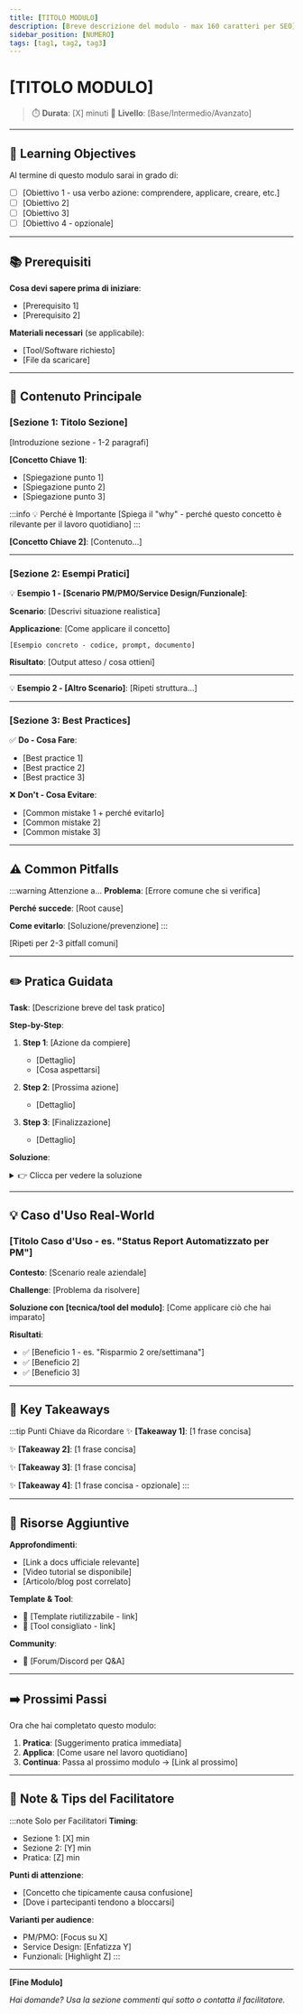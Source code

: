 ```yaml
---
title: [TITOLO MODULO]
description: [Breve descrizione del modulo - max 160 caratteri per SEO]
sidebar_position: [NUMERO]
tags: [tag1, tag2, tag3]
---
```


# [TITOLO MODULO]

> ⏱️ **Durata**: [X] minuti
> 🎯 **Livello**: [Base/Intermedio/Avanzato]

---

## 🎯 Learning Objectives

Al termine di questo modulo sarai in grado di:

- [ ] [Obiettivo 1 - usa verbo azione: comprendere, applicare, creare, etc.]
- [ ] [Obiettivo 2]
- [ ] [Obiettivo 3]
- [ ] [Obiettivo 4 - opzionale]

---

## 📚 Prerequisiti

**Cosa devi sapere prima di iniziare**:
- [Prerequisito 1]
- [Prerequisito 2]

**Materiali necessari** (se applicabile):
- [Tool/Software richiesto]
- [File da scaricare]

---

## 📖 Contenuto Principale

### [Sezione 1: Titolo Sezione]

[Introduzione sezione - 1-2 paragrafi]

**[Concetto Chiave 1]**:
- [Spiegazione punto 1]
- [Spiegazione punto 2]
- [Spiegazione punto 3]

:::info 💡 Perché è Importante
[Spiega il "why" - perché questo concetto è rilevante per il lavoro quotidiano]
:::

**[Concetto Chiave 2]**:
[Contenuto...]

---

### [Sezione 2: Esempi Pratici]

💡 **Esempio 1 - [Scenario PM/PMO/Service Design/Funzionale]**:

**Scenario**:
[Descrivi situazione realistica]

**Applicazione**:
[Come applicare il concetto]

```[linguaggio se codice/prompt]
[Esempio concreto - codice, prompt, documento]
```

**Risultato**:
[Output atteso / cosa ottieni]

---

💡 **Esempio 2 - [Altro Scenario]**:
[Ripeti struttura...]

---

### [Sezione 3: Best Practices]

✅ **Do - Cosa Fare**:
- [Best practice 1]
- [Best practice 2]
- [Best practice 3]

❌ **Don't - Cosa Evitare**:
- [Common mistake 1 + perché evitarlo]
- [Common mistake 2]
- [Common mistake 3]

---

## ⚠️ Common Pitfalls

:::warning Attenzione a...
**Problema**: [Errore comune che si verifica]

**Perché succede**: [Root cause]

**Come evitarlo**: [Soluzione/prevenzione]
:::

[Ripeti per 2-3 pitfall comuni]

---

## ✏️ Pratica Guidata

**Task**: [Descrizione breve del task pratico]

**Step-by-Step**:

1. **Step 1**: [Azione da compiere]
   - [Dettaglio]
   - [Cosa aspettarsi]

2. **Step 2**: [Prossima azione]
   - [Dettaglio]

3. **Step 3**: [Finalizzazione]
   - [Dettaglio]

**Soluzione**:
<details>
<summary>👉 Clicca per vedere la soluzione</summary>

[Soluzione completa step-by-step]

```
[Esempio di output/codice soluzione]
```

**Spiegazione**:
[Spiega perché questa è la soluzione ottimale]

</details>

---

## 💡 Caso d'Uso Real-World

### [Titolo Caso d'Uso - es. "Status Report Automatizzato per PM"]

**Contesto**:
[Scenario reale aziendale]

**Challenge**:
[Problema da risolvere]

**Soluzione con [tecnica/tool del modulo]**:
[Come applicare ciò che hai imparato]

**Risultati**:
- ✅ [Beneficio 1 - es. "Risparmio 2 ore/settimana"]
- ✅ [Beneficio 2]
- ✅ [Beneficio 3]

---

## 🔑 Key Takeaways

:::tip Punti Chiave da Ricordare
✨ **[Takeaway 1]**: [1 frase concisa]

✨ **[Takeaway 2]**: [1 frase concisa]

✨ **[Takeaway 3]**: [1 frase concisa]

✨ **[Takeaway 4]**: [1 frase concisa - opzionale]
:::

---

## 🔗 Risorse Aggiuntive

**Approfondimenti**:
- [Link a docs ufficiale relevante]
- [Video tutorial se disponibile]
- [Articolo/blog post correlato]

**Template & Tool**:
- 📄 [Template riutilizzabile - link]
- 🔧 [Tool consigliato - link]

**Community**:
- 💬 [Forum/Discord per Q&A]

---

## ➡️ Prossimi Passi

Ora che hai completato questo modulo:

1. **Pratica**: [Suggerimento pratica immediata]
2. **Applica**: [Come usare nel lavoro quotidiano]
3. **Continua**: Passa al prossimo modulo → [Link al prossimo]

---

## 📝 Note & Tips del Facilitatore

:::note Solo per Facilitatori
**Timing**:
- Sezione 1: [X] min
- Sezione 2: [Y] min
- Pratica: [Z] min

**Punti di attenzione**:
- [Concetto che tipicamente causa confusione]
- [Dove i partecipanti tendono a bloccarsi]

**Varianti per audience**:
- PM/PMO: [Focus su X]
- Service Design: [Enfatizza Y]
- Funzionali: [Highlight Z]
:::

---

**[Fine Modulo]**

_Hai domande? Usa la sezione commenti qui sotto o contatta il facilitatore._
